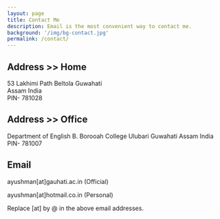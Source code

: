```yaml
---
layout: page
title: Contact Me
description: Email is the most convenient way to contact me.
background: '/img/bg-contact.jpg'
permalink: /contact/
---
```

## Address >> Home

53 Lakhimi Path 
Beltola Guwahati  
Assam India  
PIN- 781028 

## Address >> Office

Department of English
B. Borooah College 
Ulubari Guwahati 
Assam India 
PIN- 781007

## Email

ayushman[at]gauhati.ac.in (Official)

ayushman[at]hotmail.co.in (Personal)

Replace [at] by @ in the above email addresses.
